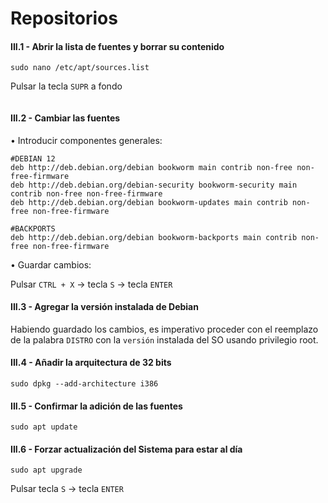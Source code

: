 # Repositorios

#### III.1 - Abrir la lista de fuentes y borrar su contenido

~~~
sudo nano /etc/apt/sources.list
~~~

Pulsar la tecla `SUPR` a fondo

~~~

~~~

#### III.2 - Cambiar las fuentes

• Introducir componentes generales:

~~~
#DEBIAN 12
deb http://deb.debian.org/debian bookworm main contrib non-free non-free-firmware
deb http://deb.debian.org/debian-security bookworm-security main contrib non-free non-free-firmware
deb http://deb.debian.org/debian bookworm-updates main contrib non-free non-free-firmware

#BACKPORTS
deb http://deb.debian.org/debian bookworm-backports main contrib non-free non-free-firmware
~~~

• Guardar cambios:

Pulsar `CTRL + X` → tecla `S` → tecla `ENTER`


#### III.3 - Agregar la versión instalada de Debian

Habiendo guardado los cambios, es imperativo proceder con el reemplazo de la palabra `DISTRO` con la `versión` instalada del SO usando privilegio root.


#### III.4 - Añadir la arquitectura de 32 bits 

~~~
sudo dpkg --add-architecture i386
~~~


#### III.5 - Confirmar la adición de las fuentes

~~~
sudo apt update
~~~


#### III.6 - Forzar actualización del Sistema para estar al día

~~~
sudo apt upgrade
~~~

Pulsar tecla `S` → tecla `ENTER`
